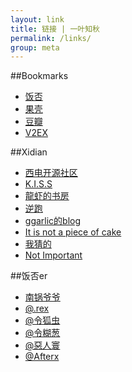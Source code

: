 ```yaml
---
layout: link
title: 链接 | 一叶知秋
permalink: /links/
group: meta
---
```


##Bookmarks

<ul class="tag_box inline">
    	<li><a href="http://fanfou.com">饭否</a></li>
    	<li><a href="http://guokr.com">果壳</a></li>
    	<li><a href="http://douban.com">豆瓣</a></li>
    	<li><a href="http://v2ex.com">V2EX</a></li>
</ul>

##Xidian

<ul class="tag_box inline">
    	<li><a href="http://xdlinux.info">西电开源社区</a></li>
    	<li><a href="http://bigeagle.me">K.I.S.S</a></li>
    	<li><a href="http://asxzy.net">龍虾的书房</a></li>
    	<li><a href="http://xwz.me/blog">逆跑</a></li>
		<li><a href="http://ggarlic.org">ggarlic的blog</a></li>
		<li><a href="http://icaker.info">It is not a piece of cake</a></li>
		<li><a href="http://wocai.de">我猜的</a></li>
		<li><a href="http://notimportant.org">Not Important</a></li>
</ul>

##饭否er

<ul class="tag_box inline">
    	<li><a href="http://whongn.com">南锅爷爷</a></li>
    	<li><a href="http://zhasm.com">@.rex</a></li>
    	<li><a href="http://ch_linghu.me/blog">@令狐虫</a></li>
    	<li><a href="http://www.summeronion.com">@令糊葱</a></li>
		<li><a href="http://echodye928.lofter.com">@惡人寰</a></li>
		<li><a href="http://www.afterx.cn">@Afterx</a></li>
</ul>
